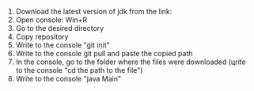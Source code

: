 1) Download the latest version of jdk from the link:
2) Open console: Win+R
3) Go to the desired directory
4) Copy repository
5) Write to the console "git init"
6) Write to the console git pull and paste the copied path
7) In the console, go to the folder where the files were downloaded (цrite to the console "cd the path to the file")
8) Write to the console "java Main"
